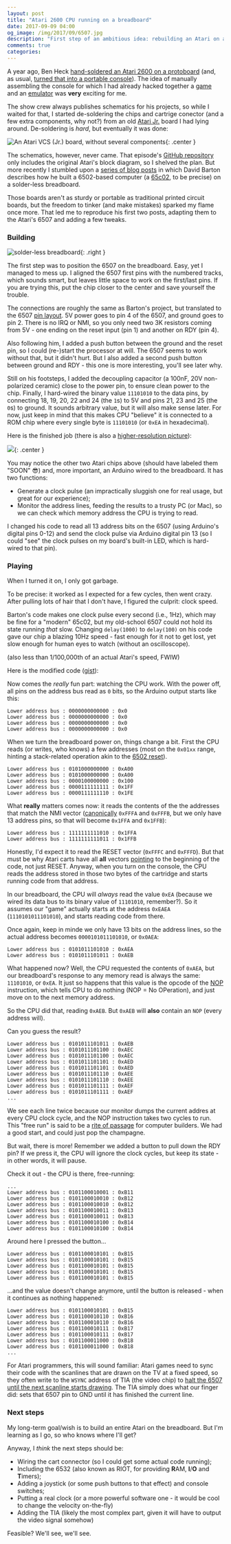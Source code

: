 ```yaml
---
layout: post
title: "Atari 2600 CPU running on a breadboard"
date: 2017-09-09 04:00
og_image: /img/2017/09/6507.jpg
description: "First step of an ambitious idea: rebuilding an Atari on a solderless breadboard, mostly so I can poke it with a stick. Or a multimeter."
comments: true
categories:
---
```


A year ago, Ben Heck [hand-soldered an Atari 2600 on a protoboard](https://www.youtube.com/watch?v=QoBcrZJA4TI) (and, as usual, [turned that into a portable console](https://www.youtube.com/watch?v=21qZKo0f280)). The idea of manually assembling the console for which I had already hacked together a [game](https://github.com/chesterbr/2048-2600) and an  [emulator](https://github.com/chesterbr/2048-2600) was **very** exciting for me.

The show crew always publishes schematics for his projects, so while I waited for that, I started de-soldering the chips and cartrige conector (and a few extra components, why not?) from an old [Atari Jr.](http://www.atarimuseum.com/videogames/consoles/2600/atari2600jr.html) board I had lying around. De-soldering is *hard*, but eventually it was done:

![An Atari VCS (Jr.) board, without several components ](/img/2017/09/atari_board_without_chips.jpg){: .center }

The schematics, however, never came. That episode's [GitHub repository](https://github.com/thebenheckshow/226-tbhs-Super-Soldered-Atari-2600) only includes the original Atari's block diagram, so I shelved the plan. But more recently I stumbled upon a [series of blog posts](http://www.plingboot.com/2015/09/homebrew-6502-part-1/) in which David Barton describes how he built a 6502-based computer (a [65c02](https://en.wikipedia.org/wiki/WDC_65C02), to be precise) on a solder-less breadboard.

Those boards aren't as sturdy or portable as traditional printed circuit boards, but the freedom to tinker (and make mistakes) sparked my flame once more. That led me to reproduce his first two posts, adapting them to the Atari's 6507 and adding a few tweaks.

<!-- more -->

### Building

![solder-less breadboard ](/img/2017/09/breadboard.jpg){: .right }

The first step was to position the 6507 on the breadboard. Easy, yet I managed to mess up. I aligned the 6507 first pins with the numbered tracks, which sounds smart, but leaves little space to work on the first/last pins. If you are trying this, put the chip closer to the center and save yourself the trouble.

The connections are roughly the same as Barton's project, but translated to the 6507 [pin layout](http://www.datasheetcatalog.com/datasheets_pdf/U/M/6/5/UM6507.shtml). 5V power goes to pin 4 of the 6507, and ground goes to pin 2. There is no IRQ or NMI, so you only need two 3K resistors coming from 5V - one ending on the reset input (pin 1) and another on RDY (pin 4).

Also following him, I added a push button between the ground and the reset pin, so I could (re-)start the processor at will. The 6507 seems to work without that, but it didn't hurt. But I also added a second push button between ground and RDY - this one is more interesting, you'll see later why.

Still on his footsteps, I added the decoupling capacitor (a 100nF, 20V non-polarized ceramic) close to the power pin, to ensure clean power to the chip. Finally, I hard-wired the binary value `11101010` to the data pins, by connecting 18, 19, 20, 22 and 24 (the `1`s) to 5V and pins 21, 23 and 25 (the `0`s) to ground. It sounds arbitrary value, but it will also make sense later. For now, just keep in mind that this makes CPU "believe" it is connected to a ROM chip where every single byte is `11101010` (or `0xEA` in hexadecimal).

Here is the finished job (there is also a [higher-resolution picture](/img/2017/09/6507_full.jpg)):

![](/img/2017/09/6507.jpg){: .center }

You may notice the other two Atari chips above (should have labeled them "SOON" 😎) and, more important, an Arduino wired to the breadboard. It has two functions:

- Generate a clock pulse (an impractically sluggish one for real usage, but great for our experience);
- Monitor the address lines, feeding the results to a trusty PC (or Mac), so we can check which memory address the CPU is trying to read.

I changed his code to read all 13 address bits on the 6507 (using Arduino's digital pins 0-12) and send the clock pulse via Arduino digital pin 13 (so I could "see" the clock pulses on my board's built-in LED, which is hard-wired to that pin).

### Playing

When I turned it on, I only got garbage.

To be precise: it worked as I expected for a few cycles, then went crazy. After pulling lots of hair that I don't have, I figured the culprit: clock speed.

Barton's code makes one clock pulse every second (i.e., 1Hz), which may be fine for a "modern" 65c02, but my old-school 6507 could not hold its state running *that* slow. Changing  `delay(1000)` to `delay(100)` on his code gave our chip a blazing 10Hz speed - fast enough for it not to get lost, yet slow enough for human eyes to watch (without an oscilloscope).

(also less than 1/100,000th of an actual Atari's speed, FWIW)

Here is the modified code ([gist](https://gist.github.com/chesterbr/a7e304aa7123dfadf613c9c2f9650891)):

<script src="https://gist.github.com/a7e304aa7123dfadf613c9c2f9650891.js"> </script>

Now comes the *really* fun part: watching the CPU work. With the power off, all pins on the address bus read as `0` bits, so the Arduino output starts like this:

```
Lower address bus : 0000000000000 : 0x0
Lower address bus : 0000000000000 : 0x0
Lower address bus : 0000000000000 : 0x0
Lower address bus : 0000000000000 : 0x0
```

When we turn the breadboard power on, things change a bit. First the CPU reads (or writes, who knows) a few addresses (most on the `0x01xx` range, hinting a stack-related operation akin to the [6502 reset](http://www.pagetable.com/?p=410)).

```
Lower address bus : 0101000000000 : 0xA00
Lower address bus : 0101000000000 : 0xA00
Lower address bus : 0000100000000 : 0x100
Lower address bus : 0000111111111 : 0x1FF
Lower address bus : 0000111111110 : 0x1FE
```

What **really** matters comes now: it reads the contents of the the addresses that match the NMI vector ([canonically](https://en.wikipedia.org/wiki/Interrupts_in_65xx_processors#Interrupt_types) `0xFFFA` and `0xFFFB`, but we only have 13 address pins, so that will become `0x1FFA` and `0x1FFB`):

```
Lower address bus : 1111111111010 : 0x1FFA
Lower address bus : 1111111111011 : 0x1FFB
```

Honestly, I'd expect it to read the RESET vector (`0xFFFC` and `0xFFFD`). But that must be why Atari carts have all **all** vectors [pointing](https://github.com/chesterbr/2048-2600/blob/c8050d0d3c571a1740650709f60f4041e2daa68d/2048.asm#L1458-L1462) to the beginning of the code, not just RESET. Anyway, when you turn on the console, the CPU reads the address stored in those two bytes of the cartridge and starts running code from that address.

In our breadboard, the CPU will *always* read the value `0xEA` (because we wired its data bus to its binary value of `11101010`, remember?). So it assumes our "game" actually starts at the address `0xEAEA` (`1110101011101010`), and starts reading code from there.

Once again, keep in minde we only have 13 bits on the address lines, so the actual address becomes `0000101011101010`, or `0x0AEA`:

```
Lower address bus : 0101011101010 : 0xAEA
Lower address bus : 0101011101011 : 0xAEB
```

What happened now? Well, the CPU requested the contents of `0xAEA`, but our breadboard's response to any memory read is always the same: `11101010`, or `0xEA`. It just so happens that this value  is the opcode of the [NOP](http://www.obelisk.me.uk/6502/reference.html#NOP) instruction, which tells CPU to do nothing (NOP = No OPeration), and just move on to the next memory address.

So the CPU did that, reading `0xAEB`. But `0xAEB` will **also** contain an `NOP` (every address will).

Can you guess the result?

```
Lower address bus : 0101011101011 : 0xAEB
Lower address bus : 0101011101100 : 0xAEC
Lower address bus : 0101011101100 : 0xAEC
Lower address bus : 0101011101101 : 0xAED
Lower address bus : 0101011101101 : 0xAED
Lower address bus : 0101011101110 : 0xAEE
Lower address bus : 0101011101110 : 0xAEE
Lower address bus : 0101011101111 : 0xAEF
Lower address bus : 0101011101111 : 0xAEF
...
```

We see each line twice because our monitor dumps the current addres at every CPU clock cycle, and the NOP instruction takes two cycles to run. This "free run" is said to be a [rite of passage](http://uebersquirrel.blogspot.ca/2013/10/run-free-little-cpu.html) for computer builders. We had a good start, and could just pop the champagne.

But wait, there is more! Remember we added a button to pull down the RDY pin? If we press it, the CPU will ignore the clock cycles, but keep its state - in other words, it will pause.

Check it out - the CPU is there, free-running:

```
...
Lower address bus : 0101100010001 : 0xB11
Lower address bus : 0101100010010 : 0xB12
Lower address bus : 0101100010010 : 0xB12
Lower address bus : 0101100010011 : 0xB13
Lower address bus : 0101100010011 : 0xB13
Lower address bus : 0101100010100 : 0xB14
Lower address bus : 0101100010100 : 0xB14
```

Around here I pressed the button...

```
Lower address bus : 0101100010101 : 0xB15
Lower address bus : 0101100010101 : 0xB15
Lower address bus : 0101100010101 : 0xB15
Lower address bus : 0101100010101 : 0xB15
Lower address bus : 0101100010101 : 0xB15
```

...and the value doesn't change anymore, until the button is released - when it continues as nothing happened:

```
Lower address bus : 0101100010101 : 0xB15
Lower address bus : 0101100010110 : 0xB16
Lower address bus : 0101100010110 : 0xB16
Lower address bus : 0101100010111 : 0xB17
Lower address bus : 0101100010111 : 0xB17
Lower address bus : 0101100011000 : 0xB18
Lower address bus : 0101100011000 : 0xB18
...
```

For Atari programmers, this will sound familiar: Atari games need to sync their code with the scanlines that are drawn on the TV at a fixed speed, so they often write to the `WSYNC` address of TIA (the video chip) to [halt the 6507 until the next scanline starts drawing](http://www.randomterrain.com/atari-2600-memories-tutorial-andrew-davie-08.html). The TIA simply does what our finger did: sets that 6507 pin to GND until it has finished the current line.

### Next steps

My long-term goal/wish is to build an entire Atari on the breadboard. But I'm learning as I go, so who knows where I'll get?

Anyway, I *think* the next steps should be:

- Wiring the cart connector (so I could get some actual code running);
- Including the 6532 (also known as RIOT, for providing **R**AM, **I**/**O** and **T**imers);
- Adding a joystick (or some push buttons to that effect) and console switches;
- Putting a real clock (or a more powerful software one - it would be cool to change the velocity on-the-fly)
- Adding the TIA (likely the most complex part, given it will have to output the video signal somehow)

Feasible? We'll see, we'll see.
